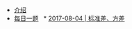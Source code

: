 * [介绍](README.md)
* [每日一题](DailyQuestions/DailyQuestions.md)
   * [2017-08-04 | 标准差、方差](DailyQuestions/20170804.md)
